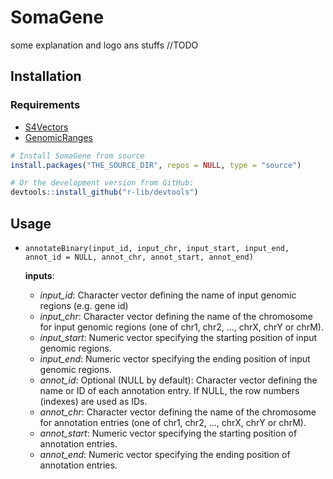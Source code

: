 # SomaGene 
  
  some explanation and logo ans stuffs //TODO

  
  
## Installation 
  
### Requirements
  * [S4Vectors](https://bioconductor.org/packages/release/bioc/html/S4Vectors.html)
  * [GenomicRanges](https://bioconductor.org/packages/release/bioc/html/GenomicRanges.html)
  
  
```r
# Install SomaGene from source
install.packages("THE_SOURCE_DIR", repos = NULL, type = "source")

# Or the development version from GitHub:
devtools::install_github("r-lib/devtools")
```

## Usage

* `annotateBinary(input_id, input_chr, input_start, input_end,
                annot_id = NULL, annot_chr, annot_start, annot_end)` 
                
  __inputs__:
  * *input_id*: Character vector defining the name of input genomic regions (e.g. gene id)
  * *input_chr*: 	Character vector defining the name of the chromosome for input genomic regions (one of chr1, chr2, ..., chrX, chrY or chrM).
  * *input_start*: Numeric vector specifying the starting position of input genomic regions.
  * *input_end*: Numeric vector specifying the ending position of input genomic regions.
  * *annot_id*: Optional (NULL by default): Character vector defining the name or ID of each annotation entry. If NULL, the row numbers (indexes) are used as IDs.
  * *annot_chr*: Character vector defining the name of the chromosome for annotation entries (one of chr1, chr2, ..., chrX, chrY or chrM).
  * *annot_start*: Numeric vector specifying the starting position of annotation entries.
  * *annot_end*: Numeric vector specifying the ending position of annotation entries.
  
  
  
